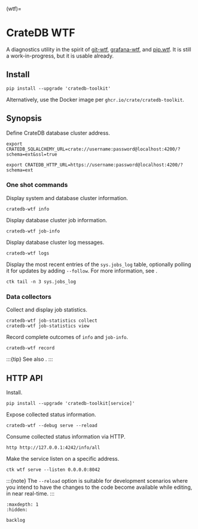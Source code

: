 (wtf)=
# CrateDB WTF

A diagnostics utility in the spirit of [git-wtf], [grafana-wtf], and [pip.wtf].
It is still a work-in-progress, but it is usable already.

## Install
```shell
pip install --upgrade 'cratedb-toolkit'
```
Alternatively, use the Docker image per `ghcr.io/crate/cratedb-toolkit`.

## Synopsis

Define CrateDB database cluster address.
```shell
export CRATEDB_SQLALCHEMY_URL=crate://username:password@localhost:4200/?schema=ext&ssl=true
```
```shell
export CRATEDB_HTTP_URL=https://username:password@localhost:4200/?schema=ext
```


### One shot commands
Display system and database cluster information.
```shell
cratedb-wtf info
```

Display database cluster job information.
```shell
cratedb-wtf job-info
```

Display database cluster log messages.
```shell
cratedb-wtf logs
```

Display the most recent entries of the `sys.jobs_log` table,
optionally polling it for updates by adding `--follow`.
For more information, see [](#tail).
```shell
ctk tail -n 3 sys.jobs_log
```


### Data collectors

Collect and display job statistics.
```shell
cratedb-wtf job-statistics collect
cratedb-wtf job-statistics view
```

Record complete outcomes of `info` and `job-info`.
```shell
cratedb-wtf record
```
:::{tip}
See also [](#cfr).
:::


## HTTP API

Install.
```shell
pip install --upgrade 'cratedb-toolkit[service]'
```

Expose collected status information.
```shell
cratedb-wtf --debug serve --reload
```
Consume collected status information via HTTP.
```shell
http http://127.0.0.1:4242/info/all
```

Make the service listen on a specific address.
```shell
ctk wtf serve --listen 0.0.0.0:8042
```

:::{note}
The `--reload` option is suitable for development scenarios where you intend
to have the changes to the code become available while editing, in near
real-time.
:::


```{toctree}
:maxdepth: 1
:hidden:

backlog
```



[git-wtf]: http://thrawn01.org/posts/2014/03/03/git-wtf/ 
[grafana-wtf]: https://github.com/panodata/grafana-wtf
[pip.wtf]: https://github.com/sabslikesobs/pip.wtf
